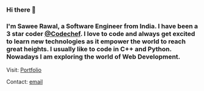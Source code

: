 ### Hi there 👋

### I'm Sawee Rawal, a Software Engineer from India. I have been a 3 star coder <a href="https://www.codechef.com/users/sawee" target="_blank">@Codechef</a>. I love to code and always get excited to learn new technologies as it empower the world to reach great heights. I usually like to code in C++ and Python. Nowadays I am exploring the world of Web Development. 

 Visit: [Portfolio](https://sawee-rawal.netlify.app)

 Contact: [email](mailto:saweerawal1998@gmail.com)


<!--
**saweerawal/saweerawal** is a ✨ _special_ ✨ repository because its `README.md` (this file) appears on your GitHub profile.

Here are some ideas to get you started:

- 🔭 I’m currently working on ...
- 🌱 I’m currently learning ...
- 👯 I’m looking to collaborate on ...
- 🤔 I’m looking for help with ...
- 💬 Ask me about ...
- 📫 How to reach me: ...
- 😄 Pronouns: ...
- ⚡ Fun fact: ...
-->

